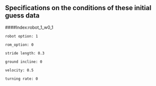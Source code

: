 ## Specifications on the conditions of these initial guess data

####Index:robot_1_w0_1 
```
robot option: 1 

rom_option: 0

stride length: 0.3

ground incline: 0

velocity: 0.5

turning rate: 0
```
